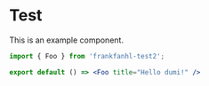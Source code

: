 # Test

This is an example component.

```jsx
import { Foo } from 'frankfanhl-test2';

export default () => <Foo title="Hello dumi!" />
```
